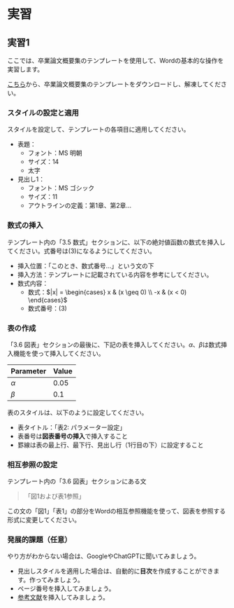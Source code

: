 # 実習

## 実習1

ここでは、卒業論文概要集のテンプレートを使用して、Wordの基本的な操作を実習します。

[こちら](https://ise-hp.ws.hosei.ac.jp/wp/wp-content/uploads/grad_abst_kit_WORD.zip)から、卒業論文概要集のテンプレートをダウンロードし、解凍してください。

### スタイルの設定と適用

スタイルを設定して、テンプレートの各項目に適用してください。
- 表題：
  - フォント：MS 明朝
  - サイズ：14
  - 太字
- 見出し1：
  - フォント：MS ゴシック
  - サイズ：11
  - アウトラインの定義：第1章、第2章...

### 数式の挿入
テンプレート内の「3.5 数式」セクションに、以下の絶対値函数の数式を挿入してください。式番号は(3)になるようにしてください。
- 挿入位置：「このとき、数式番号...」という文の下
- 挿入方法：テンプレートに記載されている内容を参考にしてください。
- 数式内容：
  - 数式：$|x| = \begin{cases} x & (x \geq 0) \\ -x & (x < 0) \end{cases}$
  - 数式番号：(3)

### 表の作成
「3.6 図表」セクションの最後に、下記の表を挿入してください。$\alpha$、$\beta$は数式挿入機能を使って挿入してください。

| Parameter | Value |
| --------- | ----- |
| $\alpha$  | 0.05  |
| $\beta$   | 0.1   |

表のスタイルは、以下のように設定してください。
- 表タイトル：「表2: パラメーター設定」
- 表番号は**図表番号の挿入**で挿入すること
- 罫線は表の最上行、最下行、見出し行（1行目の下）に設定すること

### 相互参照の設定

テンプレート内の「3.6 図表」セクションにある文

>「図1および表1参照」

この文の「図1」「表1」の部分をWordの相互参照機能を使って、図表を参照する形式に変更してください。

### 発展的課題（任意）

やり方がわからない場合は、GoogleやChatGPTに聞いてみましょう。

- 見出しスタイルを適用した場合は、自動的に**目次**を作成することができます。作ってみましょう。 
- ページ番号を挿入してみましょう。
- [参考文献](https://support.microsoft.com/ja-jp/office/word-文書への引用の追加-ab9322bb-a8d3-47f4-80c8-63c06779f127)を挿入してみましょう。